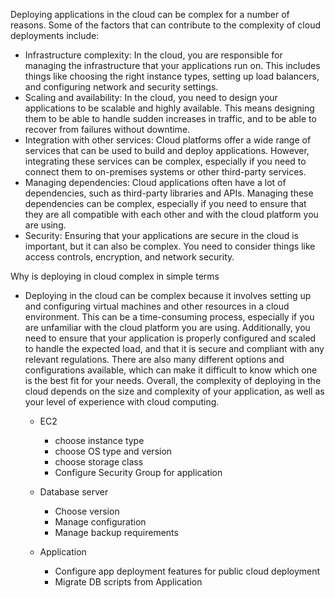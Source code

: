 Deploying applications in the cloud can be complex for a number of reasons. Some of the factors that can contribute to the complexity of cloud deployments include:
- Infrastructure complexity: In the cloud, you are responsible for managing the infrastructure that your applications run on. This includes things like choosing the right instance types, setting up load balancers, and configuring network and security settings.
- Scaling and availability: In the cloud, you need to design your applications to be scalable and highly available. This means designing them to be able to handle sudden increases in traffic, and to be able to recover from failures without downtime.
- Integration with other services: Cloud platforms offer a wide range of services that can be used to build and deploy applications. However, integrating these services can be complex, especially if you need to connect them to on-premises systems or other third-party services.
- Managing dependencies: Cloud applications often have a lot of dependencies, such as third-party libraries and APIs. Managing these dependencies can be complex, especially if you need to ensure that they are all compatible with each other and with the cloud platform you are using.
- Security: Ensuring that your applications are secure in the cloud is important, but it can also be complex. You need to consider things like access controls, encryption, and network security.


Why is deploying in cloud complex in simple terms
- Deploying in the cloud can be complex because it involves setting up and configuring virtual machines and other resources in a cloud environment. This can be a time-consuming process, especially if you are unfamiliar with the cloud platform you are using. Additionally, you need to ensure that your application is properly configured and scaled to handle the expected load, and that it is secure and compliant with any relevant regulations. There are also many different options and configurations available, which can make it difficult to know which one is the best fit for your needs. Overall, the complexity of deploying in the cloud depends on the size and complexity of your application, as well as your level of experience with cloud computing.



	- EC2 
		- choose instance type
		- choose OS type and version
		- choose storage class
		- Configure Security Group for application

	- Database server
		- Choose version
		- Manage configuration
		- Manage backup requirements
	- Application
		- Configure app deployment features for public cloud deployment
		- Migrate DB scripts from Application

